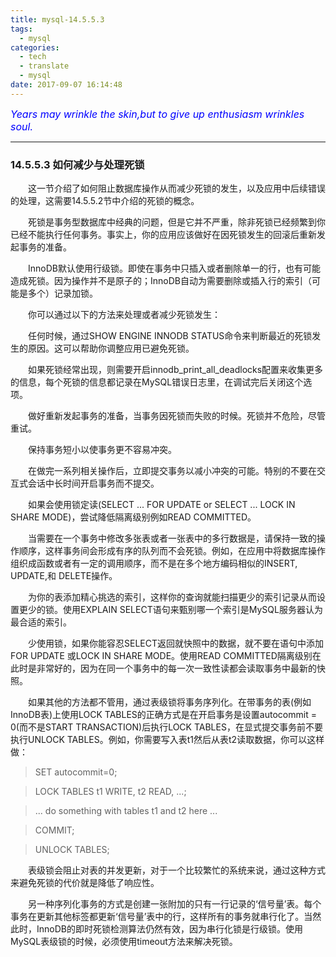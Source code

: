 ```yaml
---
title: mysql-14.5.5.3
tags:
  - mysql
categories:
  - tech
  - translate
  - mysql
date: 2017-09-07 16:14:48
---
```


<font color='blue' style="font-style:italic" size="3">Years may wrinkle the skin,but to give up enthusiasm wrinkles soul.</font>

------



### 14.5.5.3 如何减少与处理死锁

&emsp;&emsp;这一节介绍了如何阻止数据库操作从而减少死锁的发生，以及应用中后续错误的处理，这需要14.5.5.2节中介绍的死锁的概念。

&emsp;&emsp;死锁是事务型数据库中经典的问题，但是它并不严重，除非死锁已经频繁到你已经不能执行任何事务。事实上，你的应用应该做好在因死锁发生的回滚后重新发起事务的准备。

&emsp;&emsp;InnoDB默认使用行级锁。即使在事务中只插入或者删除单一的行，也有可能造成死锁。因为操作并不是原子的；InnoDB自动为需要删除或插入行的索引（可能是多个）记录加锁。

&emsp;&emsp;你可以通过以下的方法来处理或者减少死锁发生：

&emsp;&emsp;任何时候，通过SHOW ENGINE INNODB STATUS命令来判断最近的死锁发生的原因。这可以帮助你调整应用已避免死锁。

&emsp;&emsp;如果死锁经常出现，则需要开启innodb_print_all_deadlocks配置来收集更多的信息，每个死锁的信息都记录在MySQL错误日志里，在调试完后关闭这个选项。

&emsp;&emsp;做好重新发起事务的准备，当事务因死锁而失败的时候。死锁并不危险，尽管重试。

&emsp;&emsp;保持事务短小以使事务更不容易冲突。

&emsp;&emsp;在做完一系列相关操作后，立即提交事务以减小冲突的可能。特别的不要在交互式会话中长时间开启事务而不提交。

&emsp;&emsp;如果会使用锁定读(SELECT ... FOR UPDATE or SELECT ... LOCK IN SHARE MODE)，尝试降低隔离级别例如READ COMMITTED。

&emsp;&emsp;当需要在一个事务中修改多张表或者一张表中的多行数据是，请保持一致的操作顺序，这样事务间会形成有序的队列而不会死锁。例如，在应用中将数据库操作组织成函数或者有一定的调用顺序，而不是在多个地方编码相似的INSERT, UPDATE,和 DELETE操作。

&emsp;&emsp;为你的表添加精心挑选的索引，这样你的查询就能扫描更少的索引记录从而设置更少的锁。使用EXPLAIN SELECT语句来甄别哪一个索引是MySQL服务器认为最合适的索引。

&emsp;&emsp;少使用锁，如果你能容忍SELECT返回就快照中的数据，就不要在语句中添加FOR UPDATE 或LOCK IN SHARE MODE。使用READ COMMITTED隔离级别在此时是非常好的，因为在同一个事务中的每一次一致性读都会读取事务中最新的快照。

&emsp;&emsp;如果其他的方法都不管用，通过表级锁将事务序列化。在带事务的表(例如InnoDB表)上使用LOCK TABLES的正确方式是在开启事务是设置autocommit = 0(而不是START TRANSACTION)后执行LOCK TABLES，在显式提交事务前不要执行UNLOCK TABLES。例如，你需要写入表t1然后从表t2读取数据，你可以这样做：

>SET autocommit=0;

>LOCK TABLES t1 WRITE, t2 READ, ...;

>... do something with tables t1 and t2 here ...

>COMMIT;

>UNLOCK TABLES;

&emsp;&emsp;表级锁会阻止对表的并发更新，对于一个比较繁忙的系统来说，通过这种方式来避免死锁的代价就是降低了响应性。

&emsp;&emsp;另一种序列化事务的方式是创建一张附加的只有一行记录的‘信号量’表。每个事务在更新其他标签都更新‘信号量’表中的行，这样所有的事务就串行化了。当然此时，InnoDB的即时死锁检测算法仍然有效，因为串行化锁是行级锁。使用MySQL表级锁的时候，必须使用timeout方法来解决死锁。


